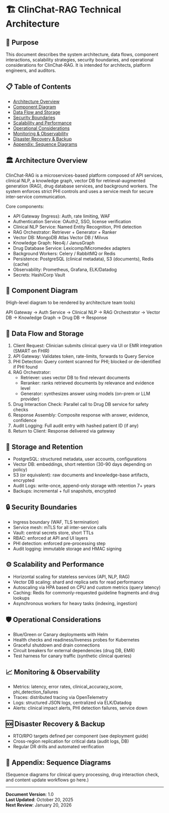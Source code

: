 # 🏗️ ClinChat-RAG Technical Architecture

## 🎯 Purpose
This document describes the system architecture, data flows, component interactions, scalability strategies, security boundaries, and operational considerations for ClinChat-RAG. It is intended for architects, platform engineers, and auditors.

## 📋 Table of Contents
- [Architecture Overview](#architecture-overview)
- [Component Diagram](#component-diagram)
- [Data Flow and Storage](#data-flow-and-storage)
- [Security Boundaries](#security-boundaries)
- [Scalability and Performance](#scalability-and-performance)
- [Operational Considerations](#operational-considerations)
- [Monitoring & Observability](#monitoring--observability)
- [Disaster Recovery & Backup](#disaster-recovery--backup)
- [Appendix: Sequence Diagrams](#appendix-sequence-diagrams)

## 🏛️ Architecture Overview

ClinChat-RAG is a microservices-based platform composed of API services, clinical NLP, a knowledge graph, vector DB for retrieval-augmented generation (RAG), drug database services, and background workers. The system enforces strict PHI controls and uses a service mesh for secure inter-service communication.

Core components:
- API Gateway (Ingress): Auth, rate limiting, WAF
- Authentication Service: OAuth2, SSO, license verification
- Clinical NLP Service: Named Entity Recognition, PHI detection
- RAG Orchestrator: Retriever + Generator + Ranker
- Vector DB: MongoDB Atlas Vector DB / Milvus
- Knowledge Graph: Neo4j / JanusGraph
- Drug Database Service: Lexicomp/Micromedex adapters
- Background Workers: Celery / RabbitMQ or Redis
- Persistence: PostgreSQL (clinical metadata), S3 (documents), Redis (cache)
- Observability: Prometheus, Grafana, ELK/Datadog
- Secrets: HashiCorp Vault

## 🧭 Component Diagram

(High-level diagram to be rendered by architecture team tools)

API Gateway -> Auth Service -> Clinical NLP -> RAG Orchestrator -> Vector DB -> Knowledge Graph -> Drug DB -> Response

## 🔁 Data Flow and Storage

1. Client Request: Clinician submits clinical query via UI or EMR integration (SMART on FHIR)
2. API Gateway: Validates token, rate-limits, forwards to Query Service
3. PHI Detection: Query content scanned for PHI; blocked or de-identified if PHI found
4. RAG Orchestrator:
   - Retriever: uses vector DB to find relevant documents
   - Reranker: ranks retrieved documents by relevance and evidence level
   - Generator: synthesizes answer using models (on-prem or LLM provider)
5. Drug Interaction Check: Parallel call to Drug DB service for safety checks
6. Response Assembly: Composite response with answer, evidence, confidence
7. Audit Logging: Full audit entry with hashed patient ID (if any)
8. Return to Client: Response delivered via gateway

## 💾 Storage and Retention

- PostgreSQL: structured metadata, user accounts, configurations
- Vector DB: embeddings, short retention (30-90 days depending on policy)
- S3 (or equivalent): raw documents and knowledge-base artifacts, encrypted
- Audit Logs: write-once, append-only storage with retention 7+ years
- Backups: incremental + full snapshots, encrypted

## 🔒 Security Boundaries

- Ingress boundary (WAF, TLS termination)
- Service mesh: mTLS for all inter-service calls
- Vault: central secrets store, short TTLs
- RBAC: enforced at API and UI layers
- PHI detection: enforced pre-processing step
- Audit logging: immutable storage and HMAC signing

## ⚙️ Scalability and Performance

- Horizontal scaling for stateless services (API, NLP, RAG)
- Vector DB scaling: shard and replica sets for read performance
- Autoscaling via HPA based on CPU and custom metrics (query latency)
- Caching: Redis for commonly-requested guideline fragments and drug lookups
- Asynchronous workers for heavy tasks (indexing, ingestion)

## 🛡️ Operational Considerations

- Blue/Green or Canary deployments with Helm
- Health checks and readiness/liveness probes for Kubernetes
- Graceful shutdown and drain connections
- Circuit breakers for external dependencies (drug DB, EMR)
- Test harness for canary traffic (synthetic clinical queries)

## 📈 Monitoring & Observability

- Metrics: latency, error rates, clinical_accuracy_score, phi_detection_failures
- Traces: distributed tracing via OpenTelemetry
- Logs: structured JSON logs, centralized via ELK/Datadog
- Alerts: clinical impact alerts, PHI detection failures, service down

## 🆘 Disaster Recovery & Backup

- RTO/RPO targets defined per component (see deployment guide)
- Cross-region replication for critical data (audit logs, DB)
- Regular DR drills and automated verification

## 🔁 Appendix: Sequence Diagrams

(Sequence diagrams for clinical query processing, drug interaction check, and content update workflows go here.)

---

**Document Version**: 1.0  
**Last Updated**: October 20, 2025  
**Next Review**: January 20, 2026